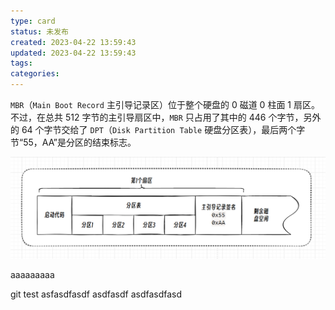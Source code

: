 ```yaml
---
type: card
status: 未发布
created: 2023-04-22 13:59:43
updated: 2023-04-22 13:59:43
tags:
categories: 
---
```


`MBR`（`Main Boot Record` 主引导记录区）位于整个硬盘的 0 磁道 0 柱面 1 扇区。不过，在总共 512 字节的主引导扇区中，`MBR` 只占用了其中的 446 个字节，另外的 64 个字节交给了 `DPT`（`Disk Partition Table` 硬盘分区表），最后两个字节“55，AA”是分区的结束标志。

![](附件/MBR%20主引导记录_image_1.png)

aaaaaaaaa

git test
asfasdfasdf
asdfasdf
asdfasdfasd